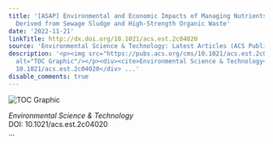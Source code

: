 ```yaml
---
title: '[ASAP] Environmental and Economic Impacts of Managing Nutrients in Digestate
  Derived from Sewage Sludge and High-Strength Organic Waste'
date: '2022-11-21'
linkTitle: http://dx.doi.org/10.1021/acs.est.2c04020
source: 'Environmental Science & Technology: Latest Articles (ACS Publications)'
description: '<p><img src="https://pubs.acs.org/cms/10.1021/acs.est.2c04020/asset/images/medium/es2c04020_0006.gif"
  alt="TOC Graphic"/></p><div><cite>Environmental Science & Technology</cite></div><div>DOI:
  10.1021/acs.est.2c04020</div> ...'
disable_comments: true
---
```

<p><img src="https://pubs.acs.org/cms/10.1021/acs.est.2c04020/asset/images/medium/es2c04020_0006.gif" alt="TOC Graphic"/></p><div><cite>Environmental Science & Technology</cite></div><div>DOI: 10.1021/acs.est.2c04020</div> ...